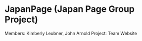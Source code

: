 # JapanPage (Japan Page Group Project)
Members: Kimberly Leubner, John Arnold
Project: Team Website
